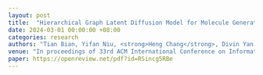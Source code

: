 ```yaml
---
layout: post
title:  "Hierarchical Graph Latent Diffusion Model for Molecule Generation"
date: 2024-03-01 00:00:00 +08:00
categories: research
authors: "Tian Bian, Yifan Niu, <strong>Heng Chang</strong>, Divin Yan, Tingyang Xu, Yu Rong, Jia Li, Hong Cheng"
venue: "In proceedings of 33rd ACM International Conference on Information and Knowledge Management (<strong>CIKM</strong>)"
paper: https://openreview.net/pdf?id=RSincg5RBe
---
```

